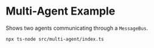 # Multi-Agent Example

Shows two agents communicating through a `MessageBus`.

```bash
npx ts-node src/multi-agent/index.ts
```
